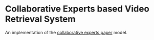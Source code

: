 # Collaborative Experts based Video Retrieval System

An implementation of the [collaborative
experts paper](https://www.robots.ox.ac.uk/~vgg/research/collaborative-experts/)
model.
